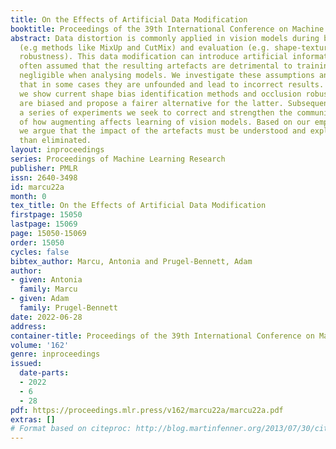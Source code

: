 ```yaml
---
title: On the Effects of Artificial Data Modification
booktitle: Proceedings of the 39th International Conference on Machine Learning
abstract: Data distortion is commonly applied in vision models during both training
  (e.g methods like MixUp and CutMix) and evaluation (e.g. shape-texture bias and
  robustness). This data modification can introduce artificial information. It is
  often assumed that the resulting artefacts are detrimental to training, whilst being
  negligible when analysing models. We investigate these assumptions and conclude
  that in some cases they are unfounded and lead to incorrect results. Specifically,
  we show current shape bias identification methods and occlusion robustness measures
  are biased and propose a fairer alternative for the latter. Subsequently, through
  a series of experiments we seek to correct and strengthen the community’s perception
  of how augmenting affects learning of vision models. Based on our empirical results
  we argue that the impact of the artefacts must be understood and exploited rather
  than eliminated.
layout: inproceedings
series: Proceedings of Machine Learning Research
publisher: PMLR
issn: 2640-3498
id: marcu22a
month: 0
tex_title: On the Effects of Artificial Data Modification
firstpage: 15050
lastpage: 15069
page: 15050-15069
order: 15050
cycles: false
bibtex_author: Marcu, Antonia and Prugel-Bennett, Adam
author:
- given: Antonia
  family: Marcu
- given: Adam
  family: Prugel-Bennett
date: 2022-06-28
address:
container-title: Proceedings of the 39th International Conference on Machine Learning
volume: '162'
genre: inproceedings
issued:
  date-parts:
  - 2022
  - 6
  - 28
pdf: https://proceedings.mlr.press/v162/marcu22a/marcu22a.pdf
extras: []
# Format based on citeproc: http://blog.martinfenner.org/2013/07/30/citeproc-yaml-for-bibliographies/
---
```

